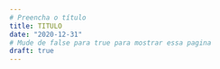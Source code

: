 ```yaml
---
# Preencha o título
title: TITULO
date: "2020-12-31"
# Mude de false para true para mostrar essa pagina
draft: true
---
```

